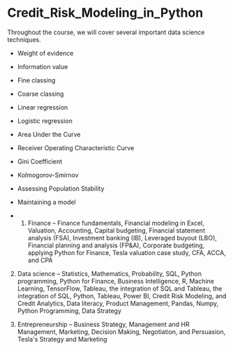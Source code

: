 # Credit_Risk_Modeling_in_Python

Throughout the course, we will cover several important data science techniques.

- Weight of evidence

- Information value

- Fine classing

- Coarse classing

- Linear regression

- Logistic regression

- Area Under the Curve

- Receiver Operating Characteristic Curve

- Gini Coefficient

- Kolmogorov-Smirnov

- Assessing Population Stability

- Maintaining a model

-   1) Finance – Finance fundamentals, Financial modeling in Excel, Valuation, Accounting, Capital budgeting, Financial statement analysis (FSA), Investment banking (IB), Leveraged buyout (LBO), Financial planning and analysis (FP&A), Corporate budgeting, applying Python for Finance, Tesla valuation case study, CFA, ACCA, and CPA

2) Data science – Statistics, Mathematics, Probability, SQL, Python programming, Python for Finance, Business Intelligence, R, Machine Learning, TensorFlow, Tableau, the integration of SQL and Tableau, the integration of SQL, Python, Tableau, Power BI, Credit Risk Modeling, and Credit Analytics, Data literacy, Product Management, Pandas, Numpy, Python Programming, Data Strategy

3) Entrepreneurship – Business Strategy, Management and HR Management, Marketing, Decision Making, Negotiation, and Persuasion, Tesla's Strategy and Marketing
